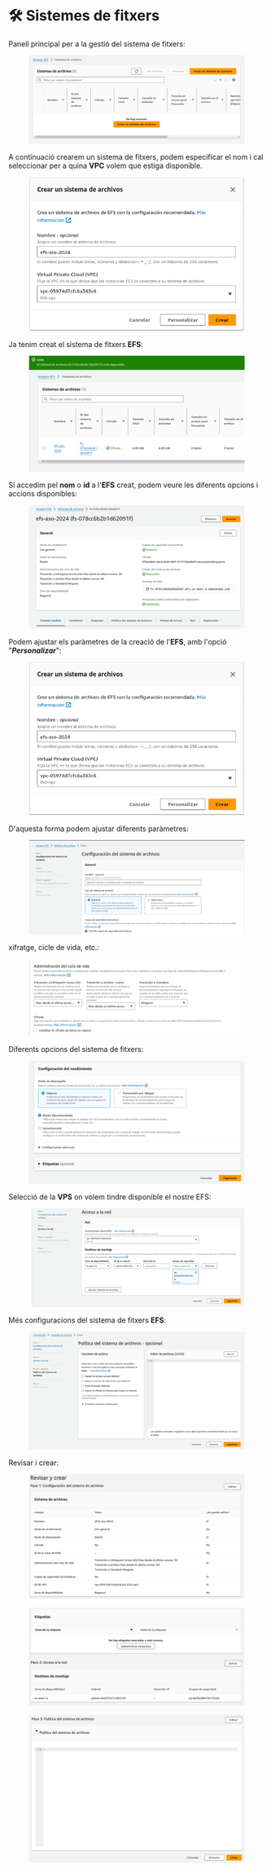 # 🛠️ Sistemes de fitxers

Panell principal per a la gestió del sistema de fitxers:

<figure><img src="../.gitbook/assets/image (28).png" alt=""><figcaption></figcaption></figure>

A continuació crearem un sistema de fitxers, podem especificar el nom i cal seleccionar per a quina **VPC** volem que estiga disponible.&#x20;

<figure><img src="../.gitbook/assets/image.png" alt=""><figcaption></figcaption></figure>

Ja tenim creat el sistema de fitxers **EFS**:

<figure><img src="../.gitbook/assets/image (1).png" alt=""><figcaption></figcaption></figure>

Si accedim pel **nom** o **id** a l'**EFS** creat,  podem veure les diferents opcions i accions disponibles:

&#x20;

<figure><img src="../.gitbook/assets/image (3).png" alt=""><figcaption></figcaption></figure>

Podem ajustar els paràmetres de la creació de l'**EFS**, amb l'opció "_**Personalizar**_":

<figure><img src="../.gitbook/assets/image (5).png" alt=""><figcaption></figcaption></figure>

D'aquesta forma podem ajustar diferents paràmetres:&#x20;

<figure><img src="../.gitbook/assets/image (4).png" alt=""><figcaption></figcaption></figure>

xifratge, cicle de vida, etc.:

<figure><img src="../.gitbook/assets/image (6).png" alt=""><figcaption></figcaption></figure>

Diferents opcions del sistema de fitxers:

<figure><img src="../.gitbook/assets/image (7).png" alt=""><figcaption></figcaption></figure>

Selecció de la **VPS** on volem tindre disponible el nostre EFS:

<figure><img src="../.gitbook/assets/image (9).png" alt=""><figcaption></figcaption></figure>

Més configuracions del sistema de fitxers **EFS**:

<figure><img src="../.gitbook/assets/image (10).png" alt=""><figcaption></figcaption></figure>

Revisar i crear:

<figure><img src="../.gitbook/assets/image (16).png" alt=""><figcaption></figcaption></figure>

<figure><img src="../.gitbook/assets/image (12).png" alt=""><figcaption></figcaption></figure>

<figure><img src="../.gitbook/assets/image (14).png" alt=""><figcaption></figcaption></figure>
